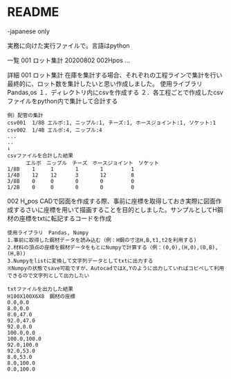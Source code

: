 # README

-japanese only

実務に向けた実行ファイルで。言語はpython

一覧
001 ロット集計 20200802
002Hpos
...

詳細
001 ロット集計
    在庫を集計する場合、それぞれの工程ラインで集計を行い最終的に、ロット数を集計したいと思い作成しました。
    使用ライブラリ　Pandas,os
    １．ディレクトリ内にcsvを作成する
    ２．各工程ごとで作成したcsvファイルをpython内で集計して合計する
    
    例）配管の集計
    csv001  1/8B エルボ:1, ニップル:1, チーズ:1, ホースジョイント:1, ソケット:1 
    csv002  1/4B エルボ:4, ニップル:4
    ...
    ..
    ↓
    csvファイルを合計した結果
          エルボ　ニップル　チーズ　ホースジョイント　ソケット
    1/8B    1     1       1       1         1
    1/4B    12    12      3       12        8
    3/8B    0     0       0       0         0
    1/2B    0     0       0       0         0
    
002 H‗pos
    CADで図面を作成する際、事前に座標を取得しておき実際に図面作成するさいに座標を用いて描画することを目的としました。サンプルとしてH鋼材の座標をtxtに転記するコードを作成

    使用ライブラリ　Pandas, Numpy
    1.事前に取得した鋼材データを読み込む（例：H鋼の寸法H,B,t1,t2を利用する)
    2.材料の頂点の座標を鋼材データをもとにNumpyで計算する（例：(0,0),(H,0),(0,B),(H,B))
    3.Numpyをlistに変換して文字列データとしてtxtに出力する
    ※Numpyの状態でsave可能ですが、AutocadではX,Yのように出力していればコピペして利用できるので文字列として出力したい
    
    txtファイルを出力した結果
    H100X100X6X8　鋼材の座標
    0.0,0.0
    8.0,0.0
    8.0,47.0
    92.0,47.0
    92.0,0.0
    100.0,0.0
    100.0,100.0
    92.0,100.0
    92.0,53.0
    8.0,53.0
    8.0,100.0
    0.0,100.0

